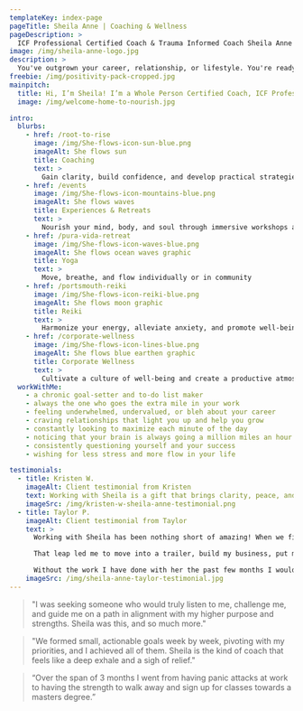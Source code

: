 ```yaml
---
templateKey: index-page
pageTitle: Sheila Anne | Coaching & Wellness
pageDescription: >
  ICF Professional Certified Coach & Trauma Informed Coach Sheila Anne welcomes those looking to step into the best version of themselves. Are you ready to ditch expectations, realign to who you are at your core, and achieve from a place of effortless-flow? She'll help you thrive in your relationships, career, and lifestyle without stress and burnout.
image: /img/sheila-anne-logo.jpg
description: >
  You've outgrown your career, relationship, or lifestyle. You're ready for something new. Take the leap!
freebie: /img/positivity-pack-cropped.jpg
mainpitch:
  title: Hi, I’m Sheila! I’m a Whole Person Certified Coach, ICF Professional Certified Coach, Trauma-Informed Coach, and yoga instructor. I specialize in helping high-achieving women to thrive in their relationships, careers, and lifestyles. Why? Because I used to rely on checking boxes (helloooo fellow achievers 👋), fulfilling the requests of others, and racing forward in life to feel complete. I was so busy trying to do things "right", I didn't realize I had outgrown the path I was on and wasn’t aligned with who I wanted to be. Sound familiar? I discovered how to connect back to my core self, redesign my path forward, and leap into a life I was made for. This led me to quit my comfortable job, find love, travel the world, and build a life where I make my own schedule. I mustered the courage to lead my life my way and start playing big, and now I'm fluffing passionate about helping others to do the same! Don’t be shy -
  image: /img/welcome-home-to-nourish.jpg

intro:
  blurbs:
    - href: /root-to-rise
      image: /img/She-flows-icon-sun-blue.png
      imageAlt: She flows sun
      title: Coaching
      text: >
        Gain clarity, build confidence, and develop practical strategies to create a fulfilling life and career path aligned with your values and goals
    - href: /events
      image: /img/She-flows-icon-mountains-blue.png
      imageAlt: She flows waves
      title: Experiences & Retreats
      text: >
        Nourish your mind, body, and soul through immersive workshops and international retreats
    - href: /pura-vida-retreat
      image: /img/She-flows-icon-waves-blue.png
      imageAlt: She flows ocean waves graphic
      title: Yoga
      text: >
        Move, breathe, and flow individually or in community
    - href: /portsmouth-reiki
      image: /img/She-flows-icon-reiki-blue.png
      imageAlt: She flows moon graphic
      title: Reiki
      text: >
        Harmonize your energy, alleviate anxiety, and promote well-being through this healing practice
    - href: /corporate-wellness
      image: /img/She-flows-icon-lines-blue.png
      imageAlt: She flows blue earthen graphic
      title: Corporate Wellness
      text: >
        Cultivate a culture of well-being and create a productive atmosphere within your organization with my wellness programming
  workWithMe:
    - a chronic goal-setter and to-do list maker
    - always the one who goes the extra mile in your work
    - feeling underwhelmed, undervalued, or bleh about your career
    - craving relationships that light you up and help you grow
    - constantly looking to maximize each minute of the day
    - noticing that your brain is always going a million miles an hour
    - consistently questioning yourself and your success
    - wishing for less stress and more flow in your life

testimonials:
  - title: Kristen W.
    imageAlt: Client testimonial from Kristen
    text: Working with Sheila is a gift that brings clarity, peace, and confidence. I was teetering on a big career decision and decided to work with Sheila to chart the path forward. She helped me to understand what was truly important to me, and to design my ideal life as an entrepreneur, mom, wife, friend, and lifelong learner! One of the amazing results of working with Sheila is a business I've been waiting my entire career to launch - collective-coaching.com. So grateful for her services. She changed my life
    imageSrc: /img/kristen-w-sheila-anne-testimonial.png
  - title: Taylor P.
    imageAlt: Client testimonial from Taylor
    text: >
      Working with Sheila has been nothing short of amazing! When we first started working together I was in a relationship that was far from healthy. My sanity and physical well-being were at risk. With her help, I was able to too root back into my authentic self, gain confidence and lead with my heart to leave that situation.

      That leap led me to move into a trailer, build my business, put my health above all else, and live a life that allows me to truly express myself. I do not remember the last time I was able to live in such a state of ease like I am right now.

      Without the work I have done with her the past few months I would still be stuck in a loop of fear, self doubt and crippling anxiety.
    imageSrc: /img/sheila-anne-taylor-testimonial.jpg
---
```


> "I was seeking someone who would truly listen to me, challenge me, and guide me on a path in alignment with my higher purpose and strengths. Sheila was this, and so much more."

> "We formed small, actionable goals week by week, pivoting with my priorities, and I achieved all of them. Sheila is the kind of coach that feels like a deep exhale and a sigh of relief."

> “Over the span of 3 months I went from having panic attacks at work to having the strength to walk away and sign up for classes towards a masters degree.”
